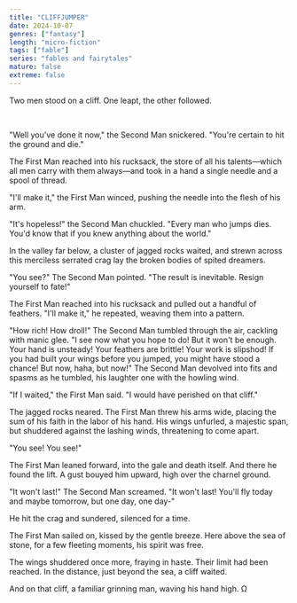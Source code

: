 ```yaml
---
title: "CLIFFJUMPER"
date: 2024-10-07
genres: ["fantasy"]
length: "micro-fiction"
tags: ["fable"]
series: "fables and fairytales"
mature: false
extreme: false
---
```

Two men stood on a cliff. One leapt, the other followed. 

&nbsp;

"Well you've done it now," the Second Man snickered. "You're certain to hit the ground and die."

The First Man reached into his rucksack, the store of all his talents—which all men carry with them always—and took in a hand a single needle and a spool of thread.

"I'll make it," the First Man winced, pushing the needle into the flesh of his arm.

"It's hopeless!" the Second Man chuckled. "Every man who jumps dies. You'd know that if you knew anything about the world."

In the valley far below, a cluster of jagged rocks waited, and strewn across this merciless serrated crag lay the broken bodies of spited dreamers.

"You see?" The Second Man pointed. "The result is inevitable. Resign yourself to fate!"

The First Man reached into his rucksack and pulled out a handful of feathers. "I'll make it," he repeated, weaving them into a pattern.

"How rich! How droll!" The Second Man tumbled through the air, cackling with manic glee. "I see now what you hope to do! But it won't be enough. Your hand is unsteady! Your feathers are brittle! Your work is slipshod! If you had built your wings before you jumped, you might have stood a chance! But now, haha, but now!" The Second Man devolved into fits and spasms as he tumbled, his laughter one with the howling wind.

"If I waited," the First Man said. "I would have perished on that cliff."

The jagged rocks neared. The First Man threw his arms wide, placing the sum of his faith in the labor of his hand. His wings unfurled, a majestic span, but shuddered against the lashing winds, threatening to come apart.

"You see! You see!"

The First Man leaned forward, into the gale and death itself. And there he found the lift. A gust bouyed him upward, high over the charnel ground.

"It won't last!" The Second Man screamed. "It won't last! You'll fly today and maybe tomorrow, but one day, one day-"

He hit the crag and sundered, silenced for a time.

The First Man sailed on, kissed by the gentle breeze. Here above the sea of stone, for a few fleeting moments, his spirit was free.

The wings shuddered once more, fraying in haste. Their limit had been reached. In the distance, just beyond the sea, a cliff waited.

And on that cliff, a familiar grinning man, waving his hand high. Ω
